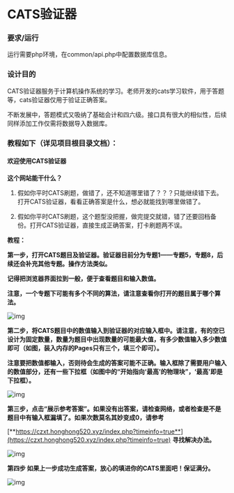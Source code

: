 # CATS验证器

### 要求/运行

运行需要php环境，在common/api.php中配置数据库信息。

### 设计目的

CATS验证器服务于计算机操作系统的学习。老师开发的cats学习软件，用于答题等，cats验证器仅用于验证正确答案。

不断发展中，答题模式又吸纳了基础会计和四六级。接口具有很大的相似性，后续同样添加工作仅需将数据导入数据库。

### 教程如下（详见项目根目录文档）：

#### 欢迎使用CATS验证器

**这个网站能干什么？**

1. 假如你平时CATS刷题，做错了，还不知道哪里错了？？？只能继续错下去。打开CATS验证器，看看正确答案是什么，想必就能找到哪里做错了。

2. 假如你平时CATS刷题，这个题型没把握，做完提交就错，错了还要回档备份。打开CATS验证器，直接生成正确答案，打卡刷题两不误。

 

**教程：**

**第一步，打开CATS题目及验证器。验证器目前分为专题1——专题5，专题8，后续还会补充其他专题。操作方法类似。**

**记得把浏览器界面拉到一般，便于查看题目和输入数值。**

**注意，一个专题下可能有多个不同的算法，请注意查看你打开的题目属于哪个算法。**

![img](file:///C:/Users/chall/AppData/Local/Temp/msohtmlclip1/01/clip_image002.png)

 

**第二步，将CATS题目中的数值输入到验证器的对应输入框中。请注意，有的空已设计为固定数量，数量为题目中出现数量的可能最大值，有多少数值输入多少数值即可（如图，装入内存的Pages只有三个，填三个即可）。**

**注意要把数值都输入，否则待会生成的答案可能不正确。输入框除了需要用户输入的数值部分，还有一些下拉框（如图中的“开始指向‘最高’的物理块”，‘最高’即是下拉框）。**

![img](file:///C:/Users/chall/AppData/Local/Temp/msohtmlclip1/01/clip_image004.png)

 

**第三步，点击“展示参考答案”。如果没有出答案，请检查网络，或者检查是不是题目中有输入框漏填了。如果次数莫名其妙变成0，请参考**

[**https://czxt.honghong520.xyz/index.php?timeinfo=true**](https://czxt.honghong520.xyz/index.php?timeinfo=true) **寻找解决办法。**

![img](file:///C:/Users/chall/AppData/Local/Temp/msohtmlclip1/01/clip_image006.png)

 

**第四步 如果上一步成功生成答案，放心的填进你的CATS里面吧！保证满分。**

![img](file:///C:/Users/chall/AppData/Local/Temp/msohtmlclip1/01/clip_image008.png)